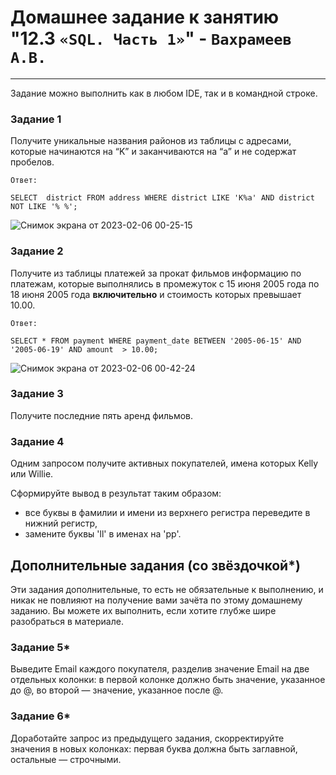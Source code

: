# Домашнее задание к занятию "12.3 `«SQL. Часть 1»`" - `Вахрамеев А.В.`


---

Задание можно выполнить как в любом IDE, так и в командной строке.

### Задание 1

Получите уникальные названия районов из таблицы с адресами, которые начинаются на “K” и заканчиваются на “a” и не содержат пробелов.

`Ответ:`

```
SELECT  district FROM address WHERE district LIKE 'K%a' AND district NOT LIKE '% %';

```

![Снимок экрана от 2023-02-06 00-25-15](https://user-images.githubusercontent.com/75438030/216846916-82afae08-b2c6-4235-875c-e08f6227e050.png)


### Задание 2

Получите из таблицы платежей за прокат фильмов информацию по платежам, которые выполнялись в промежуток с 15 июня 2005 года по 18 июня 2005 года **включительно** и стоимость которых превышает 10.00.

`Ответ:`

```
SELECT * FROM payment WHERE payment_date BETWEEN '2005-06-15' AND '2005-06-19' AND amount  > 10.00;

```

![Снимок экрана от 2023-02-06 00-42-24](https://user-images.githubusercontent.com/75438030/216847702-ccb1e46c-d7e8-4f0f-b285-bb9dd62b3c54.png)


### Задание 3

Получите последние пять аренд фильмов.

### Задание 4

Одним запросом получите активных покупателей, имена которых Kelly или Willie. 

Сформируйте вывод в результат таким образом:
- все буквы в фамилии и имени из верхнего регистра переведите в нижний регистр,
- замените буквы 'll' в именах на 'pp'.

## Дополнительные задания (со звёздочкой*)
Эти задания дополнительные, то есть не обязательные к выполнению, и никак не повлияют на получение вами зачёта по этому домашнему заданию. Вы можете их выполнить, если хотите глубже шире разобраться в материале.

### Задание 5*

Выведите Email каждого покупателя, разделив значение Email на две отдельных колонки: в первой колонке должно быть значение, указанное до @, во второй — значение, указанное после @.

### Задание 6*

Доработайте запрос из предыдущего задания, скорректируйте значения в новых колонках: первая буква должна быть заглавной, остальные — строчными.

